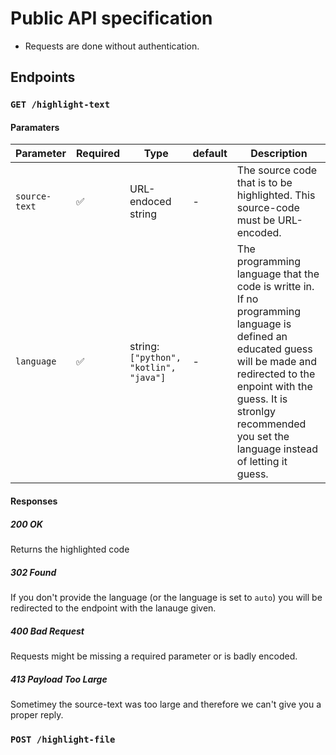 # Public API specification

* Requests are done without authentication.

## Endpoints

### `GET /highlight-text`

#### Paramaters

| Parameter     | Required | Type                                  | default | Description                                                  |
| ------------- | -------- | ------------------------------------- | ------- | ------------------------------------------------------------ |
| `source-text` | ✅        | URL-endoced string                    | -       | The source code that is to be highlighted. This source-code must be URL-encoded. |
| `language`    | ✅        | string:`["python", "kotlin", "java"]` | -       | The programming language that the code is writte in. If no programming language is defined an educated guess will be made and redirected to the enpoint with the guess. It is stronlgy recommended you set the language instead of letting it guess. |

#### Responses

##### 200 OK

Returns the highlighted code

##### 302 Found

If you don't provide the language (or the language is set to `auto`) you will be redirected to the endpoint with the lanauge given.

##### 400 Bad Request

Requests might be missing a required parameter or is badly encoded.

##### 413 Payload Too Large

Sometimey the source-text was too large and therefore we can't give you a proper reply.

### `POST /highlight-file`

<!--This rechnically probably breaks the Rest priciple, but I would keep it that way for usability -->
